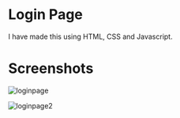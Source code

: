 # Login Page

I have made this using HTML, CSS and Javascript.


# Screenshots


![loginpage](https://user-images.githubusercontent.com/78539161/175805262-2c0e2886-489a-41ce-8a49-f673d1cb2af5.png)

![loginpage2](https://user-images.githubusercontent.com/78539161/175805793-104f0f84-3f65-4e07-8469-fa516b391947.png)
